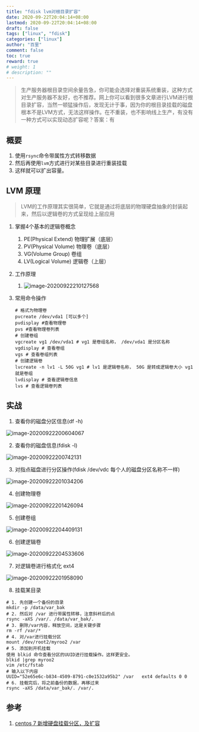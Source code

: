 ```yaml
---
title: "fdisk lvm对根目录扩容"
date: 2020-09-22T20:04:14+08:00
lastmod: 2020-09-22T20:04:14+08:00
draft: false
tags: ["linux", "fdisk"]
categories: ["linux"]
author: "百里"
comment: false
toc: true
reward: true
# weight: 1
# description: ""
---
```


> 生产服务器根目录空间余量告急，你可能会选择对重装系统重装，这种方式对生产服务器不友好，也不推荐。网上你可以看到很多文章进行LVM进行根目录扩容，当然一顿猛操作后，发现无计于事，因为你的根目录挂载的磁盘根本不是LVM方式，无法这样操作。在不重装，也不影响线上生产，有没有一种方式可以实现动态扩容呢？答案：有

## 概要
1. 使用`rsync`命令带属性方式转移数据
2. 然后再使用`lvm`方式进行对某些目录进行重装挂载
3. 这样就可以扩出容量。

## LVM 原理

> LVM的工作原理其实很简单，它就是通过将底层的物理硬盘抽象的封装起来，然后以逻辑卷的方式呈现给上层应用

1. 掌握4个基本的逻辑卷概念

   1. PE(Physical Extend)  物理扩展（底层）
   2. PV(Physical Volume) 物理卷（底层）
   3. VG(Volume Group) 卷组
   4. LV(Logical Volume) 逻辑卷（上层）

2. 工作原理 

   1. ![image-20200922210127568](https://cdn.jsdelivr.net/gh/yezihack/assets@master/b/20200922210129.png?imageslim)

3. 常用命令操作

   ```shell
   # 格式为物理卷
   pvcreate /dev/vda1 [可以多个]
   pvdisplay #查看物理卷
   pvs #查看物理卷列表
   # 创建卷组
   vgcreate vg1 /dev/vda1 # vg1 是卷组名称， /dev/vda1 是分区名称
   vgdisplay # 查看卷组
   vgs # 查看卷组列表
   # 创建逻辑卷
   lvcreate -n lv1 -L 50G vg1 # lv1 是逻辑卷名称， 50G 是转成逻辑卷大小 vg1就是卷组
   lvdisplay # 查看逻辑卷信息
   lvs # 查看逻辑卷列表
   ```

   

## 实战

1. 查看你的磁盘分区信息(df -h)

![image-20200922200604067](https://cdn.jsdelivr.net/gh/yezihack/assets@master/b/20200922205021.png?imageslim)

2. 查看你的磁盘信息(fdisk -l)

![image-20200922200742131](https://cdn.jsdelivr.net/gh/yezihack/assets@master/b/20200922210928.png?imageslim)

3. 对指点磁盘进行分区操作(fdisk /dev/vdc 每个人的磁盘分区名称不一样)

![image-20200922201034206](https://cdn.jsdelivr.net/gh/yezihack/assets@master/b/20200922212117.png?imageslim)

4. 创建物理卷

![image-20200922201426094](https://cdn.jsdelivr.net/gh/yezihack/assets@master/b/20200922212126.png?imageslim)

5. 创建卷组

![image-20200922204409131](https://cdn.jsdelivr.net/gh/yezihack/assets@master/b/20200922211048.png?imageslim)

6. 创建逻辑卷

![image-20200922204533606](https://cdn.jsdelivr.net/gh/yezihack/assets@master/b/20200922211110.png?imageslim)

7. 对逻辑卷进行格式化 ext4

![image-20200922201958090](https://cdn.jsdelivr.net/gh/yezihack/assets@master/b/20200922211140.png?imageslim)

8. 挂载某目录

``` shell
# 1. 先创建一个备份的目录
mkdir -p /data/var_bak
# 2. 然后对 /var 进行带属性转移，注意斜杆后的点
rsync -aXS /var/. /data/var_bak/.
# 3. 删除/var内容，释放空间，这是关键步骤
rm -rf /var/*
# 4. 对/var进行挂载分区
mount /dev/root2/myroo2 /var
# 5. 添加到开机挂载
使用 blkid 命令查看分区的UUID进行挂载操作。这样更安全。
blkid |grep myroo2
vim /etc/fstab
# 输入以下内容
UUID="52e65e6c-b834-4509-8791-c0e1532a95b2" /var   ext4 defaults 0 0
# 6. 挂载完后，将之前备份的数据，再移过来
rsync -aXS /data/var_bak/. /var/.
```



## 参考

1. [centos 7 新增硬盘挂载分区，及扩容](https://blog.csdn.net/weixin_41558061/article/details/87286680)